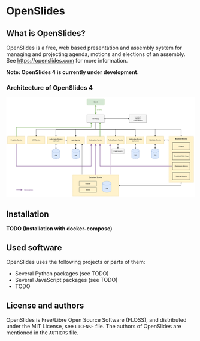 # OpenSlides

## What is OpenSlides?

OpenSlides is a free, web based presentation and assembly system for
managing and projecting agenda, motions and elections of an assembly. See
https://openslides.com for more information.

__Note: OpenSlides 4 is currently under development.__

### Architecture of OpenSlides 4

![System architecture of OpenSlides 4](docs/OpenSlides4-systemarchitecture.png)


## Installation

__TODO (Installation with docker-compose)__


## Used software

OpenSlides uses the following projects or parts of them:

* Several Python packages (see TODO)
* Several JavaScript packages (see TODO)
* TODO


## License and authors

OpenSlides is Free/Libre Open Source Software (FLOSS), and distributed
under the MIT License, see ``LICENSE`` file. The authors of OpenSlides are
mentioned in the ``AUTHORS`` file.
